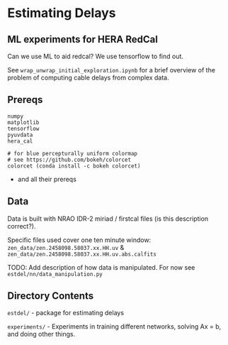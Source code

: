 # Estimating Delays
## ML experiments for HERA RedCal

Can we use ML to aid redcal? We use tensorflow to find out.

See `wrap_unwrap_initial_exploration.ipynb` for a brief overview of the problem of computing cable delays from complex data.

## Prereqs

```
numpy
matplotlib
tensorflow
pyuvdata
hera_cal

# for blue percepturally uniform colormap
# see https://github.com/bokeh/colorcet
colorcet (conda install -c bokeh colorcet)
``` 

- and all their prereqs

## Data

Data is built with NRAO IDR-2 miriad / firstcal files (is this description correct?).

 Specific files used cover one ten minute window:
`zen_data/zen.2458098.58037.xx.HH.uv` &
`zen_data/zen.2458098.58037.xx.HH.uv.abs.calfits`

TODO: Add description of how data is manipulated. For now see `estdel/nn/data_manipulation.py`

## Directory Contents

`estdel/` - package for estimating delays

`experiments/` - Experiments in training different networks, solving Ax = b, and doing other things.